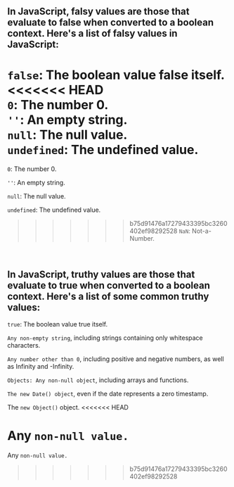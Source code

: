 
## In JavaScript, falsy values are those that evaluate to false when converted to a boolean context. Here's a list of falsy values in JavaScript:

```false```: The boolean value false itself.
<<<<<<< HEAD
<br />
```0```: The number 0.
<br />
```''```: An empty string.
<br />
```null```: The null value.
<br />
```undefined```: The undefined value.
<br />
=======

```0```: The number 0.

```''```: An empty string.

```null```: The null value.

```undefined```: The undefined value.

>>>>>>> b75d91476a17279433395bc3260402ef98292528
```NaN```: Not-a-Number.
<br />

## In JavaScript, truthy values are those that evaluate to true when converted to a boolean context. Here's a list of some common truthy values:

```true```: The boolean value true itself.

```Any non-empty string```, including strings containing only whitespace characters.

```Any number other than 0```, including positive and negative numbers, as well as Infinity and -Infinity.

```Objects: Any non-null object```, including arrays and functions.

```The new Date() object```, even if the date represents a zero timestamp.

The ```new Object()``` object.
<<<<<<< HEAD

Any ```non-null value.```
=======
Any ```non-null value.```
>>>>>>> b75d91476a17279433395bc3260402ef98292528
